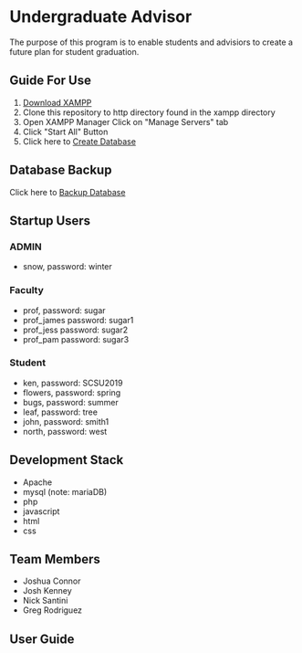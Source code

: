 # Undergraduate Advisor
The purpose of this program is to enable students and advisiors to create a future plan for student graduation.

## Guide For Use
1. [Download XAMPP](https://www.apachefriends.org/download.html)
2. Clone this repository to http directory found in the xampp directory
3. Open XAMPP Manager Click on "Manage Servers" tab
4. Click "Start All" Button
5. Click here to [Create Database](http://localhost/ug-advisor/php/start.php)

## Database Backup
Click here to [Backup Database](http://localhost/ug-advisor/php/backup.php)

## Startup Users

### ADMIN
- snow,  password: winter
### Faculty
- prof,  password: sugar
- prof_james password: sugar1
- prof_jess password: sugar2
- prof_pam password: sugar3
### Student
- ken, password: SCSU2019
- flowers, password: spring
- bugs, password: summer
- leaf, password: tree
- john, password: smith1
- north, password: west

## Development Stack
- Apache
- mysql (note: mariaDB)
- php
- javascript
- html
- css

## Team Members
- Joshua Connor
- Josh Kenney
- Nick Santini
- Greg Rodriguez

## User Guide
